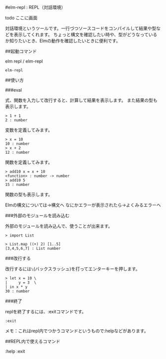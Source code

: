 #elm-repl : REPL（対話環境）

todo ここに画面

対話環境というツールです。一行づつソースコードをコンパイルして結果や型などを表示してくれます。
ちょっと構文を確認したい時や、型がどうなっているか知りたいとき、Elmの動作を確認したいときに便利です。

##起動コマンド

elm repl / elm-repl

```
elm-repl
```

##使い方

###eval

式、関数を入力して改行すると、計算して結果を表示します。
また結果の型も表示します。

```
> 1 + 1
2 : number
```

変数を定義してみます。

```
> x = 10
10 : number
> x + 2
12 : number
```

関数を定義してみます。

```
> add10 x = x + 10
<function> : number -> number
> add10 5
15 : number
```

関数の型も表示します。

Elmの構文については->構文へ
なにかエラーが表示されたら->よくみるエラーへ  

###外部のモジュールを読み込む

外部のモジュールを読み込んで、使うことが出来ます。

```
> import List
```

```
> List.map ((+) 2) [1..5]
[3,4,5,6,7] : List number
```

###改行する

改行するには`\`(バックスラッシュ)を打ってエンターキーを押します。

```
> let x = 10 \
|     y = 3  \
| in x * y
30 : number
```

###終了

replを終了するには、:exitコマンドです。

```
:exit
```
メモ：これはrepl内でつかうコマンドというもので:helpなどがあります。

##REPL内で使えるコマンド

:help
:exit

